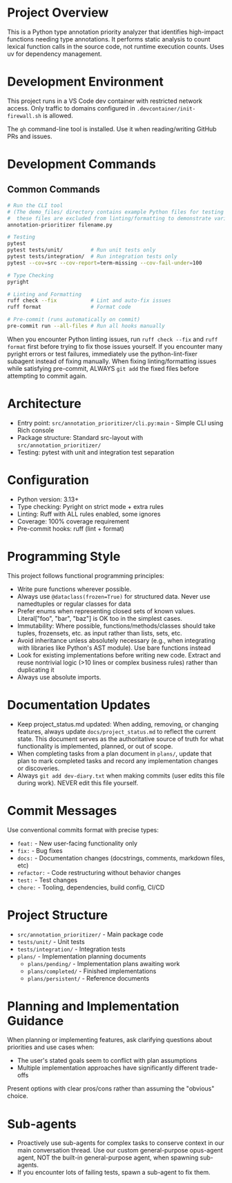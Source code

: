 # Project Overview

This is a Python type annotation priority analyzer that identifies high-impact functions needing type annotations. It performs static analysis to count lexical function calls in the source code, not runtime execution counts. Uses uv for dependency management.

# Development Environment

This project runs in a VS Code dev container with restricted network access. Only traffic to domains configured in `.devcontainer/init-firewall.sh` is allowed.

The `gh` command-line tool is installed. Use it when reading/writing GitHub PRs and issues.

# Development Commands

## Common Commands
```bash
# Run the CLI tool
# (The demo_files/ directory contains example Python files for testing the tool,
#  these files are excluded from linting/formatting to demonstrate various scenarios)
annotation-prioritizer filename.py

# Testing
pytest
pytest tests/unit/         # Run unit tests only
pytest tests/integration/  # Run integration tests only
pytest --cov=src --cov-report=term-missing --cov-fail-under=100

# Type Checking
pyright

# Linting and Formatting
ruff check --fix           # Lint and auto-fix issues
ruff format                # Format code

# Pre-commit (runs automatically on commit)
pre-commit run --all-files # Run all hooks manually
```

When you encounter Python linting issues, run `ruff check --fix` and `ruff format` first before trying to fix those issues yourself.
If you encounter many pyright errors or test failures, immediately use the python-lint-fixer subagent instead of fixing manually.
When fixing linting/formatting issues while satisfying pre-commit, ALWAYS `git add` the fixed files before attempting to commit again.

# Architecture

- Entry point: `src/annotation_prioritizer/cli.py:main` - Simple CLI using Rich console
- Package structure: Standard src-layout with `src/annotation_prioritizer/`
- Testing: pytest with unit and integration test separation

# Configuration

- Python version: 3.13+
- Type checking: Pyright on strict mode + extra rules
- Linting: Ruff with ALL rules enabled, some ignores
- Coverage: 100% coverage requirement
- Pre-commit hooks: ruff (lint + format)

# Programming Style

This project follows functional programming principles:

- Write pure functions wherever possible.
- Always use `@dataclass(frozen=True)` for structured data. Never use namedtuples or regular classes for data
- Prefer enums when representing closed sets of known values. Literal["foo", "bar", "baz"] is OK too in the simplest cases.
- Immutability: Where possible, functions/methods/classes should take tuples, frozensets, etc. as input rather than lists, sets, etc.
- Avoid inheritance unless absolutely necessary (e.g., when integrating with libraries like Python's AST module). Use bare functions instead
- Look for existing implementations before writing new code. Extract and reuse nontrivial logic (>10 lines or complex business rules) rather than duplicating it
- Always use absolute imports.

# Documentation Updates

- Keep project_status.md updated: When adding, removing, or changing features, always update `docs/project_status.md` to reflect the current state. This document serves as the authoritative source of truth for what functionality is implemented, planned, or out of scope.
- When completing tasks from a plan document in `plans/`, update that plan to mark completed tasks and record any implementation changes or discoveries.
- Always `git add dev-diary.txt` when making commits (user edits this file during work). NEVER edit this file yourself.

# Commit Messages

Use conventional commits format with precise types:
- `feat:` - New user-facing functionality only
- `fix:` - Bug fixes
- `docs:` - Documentation changes (docstrings, comments, markdown files, etc)
- `refactor:` - Code restructuring without behavior changes
- `test:` - Test changes
- `chore:` - Tooling, dependencies, build config, CI/CD

# Project Structure

- `src/annotation_prioritizer/` - Main package code
- `tests/unit/` - Unit tests
- `tests/integration/` - Integration tests
- `plans/` - Implementation planning documents
  - `plans/pending/` - Implementation plans awaiting work
  - `plans/completed/` - Finished implementations
  - `plans/persistent/` - Reference documents

# Planning and Implementation Guidance

When planning or implementing features, ask clarifying questions about priorities and use cases when:
- The user's stated goals seem to conflict with plan assumptions
- Multiple implementation approaches have significantly different trade-offs

Present options with clear pros/cons rather than assuming the "obvious" choice.

# Sub-agents

- Proactively use sub-agents for complex tasks to conserve context in our main conversation thread. Use our custom general-purpose opus-agent agent, NOT the built-in general-purpose agent, when spawning sub-agents.
- If you encounter lots of failing tests, spawn a sub-agent to fix them.
